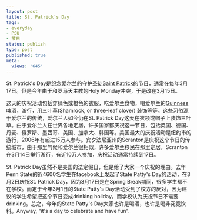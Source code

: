 ```yaml
---
layout: post
title: St. Patrick’s Day
tags:
- everyday
- PSU
- 节日
status: publish
type: post
published: true
meta:
  views: '645'
---
```

St. Patrick's Day是纪念爱尔兰的守护圣徒<a href="http://en.wikipedia.org/wiki/Saint_Patrick" target="_blank">Saint Patrick</a>的节日，通常在每年3月17日。但是今年由于和罗马天主教的Holy Monday冲突，于是改在3月15日。

这天的庆祝活动包括穿绿色或橙色的衣服，吃爱尔兰食物，喝爱尔兰的<a href="http://en.wikipedia.org/wiki/Guinness" target="_blank">Guinness</a>啤酒，游行，用三叶草(Shamrock, or three-leaf clover) 装饰等等。这些习俗源于爱尔兰的传统，爱尔兰人如今仍在St. Patrick Day这天在衣领或帽子上装饰三叶草。由于爱尔兰人在世界各地定居，许多国家都庆祝这一节日，包括英国、德国、丹麦、俄罗斯、墨西哥、美国、加拿大、韩国等。美国最大的庆祝活动是纽约市的游行，2006年有超过15万人参与。宾夕法尼亚州的Scranton是庆祝这个节日的传统城市，由于那里气候和爱尔兰很相似，许多爱尔兰移民在那里定居，Scranton在3月14日举行游行，有近10万人参加，庆祝活动通常持续到17日。

St. Patrick Day虽然不是美国的法定假日，但是给了大家一个庆祝的理由。去年Penn State的近4600名学生在facebook上发起了State Patty's Day的活动，在3月2日庆祝St. Patrick Day，因为3月17日是在Spring Break期间，很多学生都不在学校。而定于今年3月1日的State Patty's Day活动受到了校方的反对，因为建议的学生希望把这个节日变成drinking holiday，而学校认为庆祝节日不需要drinking。总之，今年的State Patty's Day大家也许是喝酒，也许是喝非究竟饮料。Anyway, "it's a day to celebrate and have fun".
